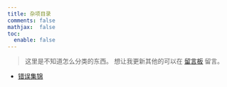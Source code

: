 ```yaml
---
title: 杂项目录
comments: false
mathjax:  false
toc:
  enable: false
---
```


> 这里是不知道怎么分类的东西。
> 想让我更新其他的可以在 [留言板](/guestbook) 留言。

- [错误集锦](/post/mistake-collection)
